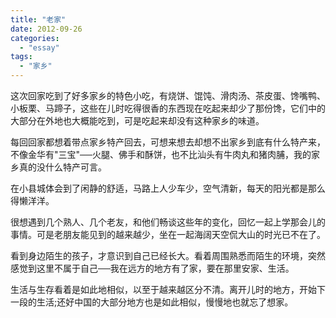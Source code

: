 ```yaml
---
title: "老家"
date: 2012-09-26
categories: 
  - "essay"
tags: 
  - "家乡"
---
```


这次回家吃到了好多家乡的特色小吃，有烧饼、馄饨、滑肉汤、茶皮蛋、馋嘴鸭、小板栗、马蹄子，这些在儿时吃得很香的东西现在吃起来却少了那份馋，它们中的大部分在外地也大概能吃到，可是吃起来却没有这种家乡的味道。

每回回家都想着带点家乡特产回去，可想来想去却想不出家乡到底有什么特产来，不像金华有"三宝"──火腿、佛手和酥饼，也不比汕头有牛肉丸和猪肉脯，我的家乡真的没什么特产可言。

在小县城体会到了闲静的舒适，马路上人少车少，空气清新，每天的阳光都是那么得懒洋洋。

很想遇到几个熟人、几个老友，和他们畅谈这些年的变化，回忆一起上学那会儿的事情。可是老朋友能见到的越来越少，坐在一起海阔天空侃大山的时光已不在了。

看到身边陌生的孩子，才意识到自己已经长大。看着周围熟悉而陌生的环境，突然感觉到这里不属于自己──我在远方的地方有了家，要在那里安家、生活。

生活与生存看着是如此地相似，以至于越来越区分不清。离开儿时的地方，开始下一段的生活;还好中国的大部分地方也是如此相似，慢慢地也就忘了想家。
